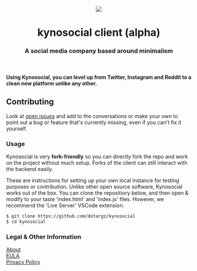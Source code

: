 <div align="center">
  <img src="./meta/favicon.ico"><br>
  <h1 align="center">kynosocial client (alpha)</h1>
  <h3 align="center">A social media company based around minimalism</h3>
</div>
<br>

<h4>Using Kynosocial, you can level up from Twitter, Instagram and Reddit to a clean new platform unlike any other.</h4>

## Contributing 

Look at [open issues](https://github.com/dotargz/kynosocial/issues) and add to the conversations or make your own to point out a bug or feature that's currently missing, even if you can't fix it yourself.

### Usage  

Kynosocial is very **fork-friendly** so you can directly fork the repo and work on the project without much setup. Forks of the client can still interact with the backend easily. 

These are instructions for setting up your own local instance for testing purposes or contribution. Unlike other open source software, Kynosocial works out of the box. You can clone the repositiory below, and then open & modify to your taste 'index.html' and 'index.js' files. However, we recommend the 'Live Server' VSCode extension.

```bash
$ git clone https://github.com/dotargz/kynosocial
$ cd kynosocial
```

### Legal & Other Information  

[About](https://kyno.social/?page=about)  
[EULA](https://kyno.social/?page=eula)  
[Privacy Policy](https://kyno.social/?page=privacy)  
